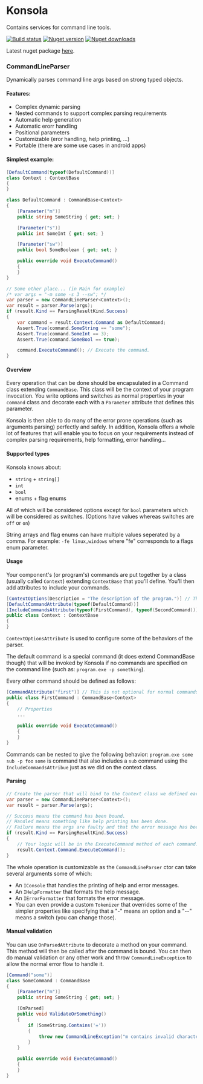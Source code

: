 # Konsola
Contains services for command line tools.

[![Build status](https://img.shields.io/appveyor/ci/mrahhal/konsola/master.svg)](https://ci.appveyor.com/project/mrahhal/konsola)
[![Nuget version](https://img.shields.io/nuget/v/Konsola.svg)](https://www.nuget.org/packages/Konsola)
[![Nuget downloads](https://img.shields.io/nuget/dt/Konsola.svg)](https://www.nuget.org/packages/Konsola)

Latest nuget package [here](https://www.nuget.org/packages/Konsola).

### CommandLineParser
Dynamically parses command line args based on strong typed objects.

#### Features:
- Complex dynamic parsing
- Nested commands to support complex parsing requirements
- Automatic help generation
- Automatic erorr handling
- Positional parameters
- Customizable (eror handling, help printing, ...)
- Portable (there are some use cases in android apps)

#### Simplest example:
```c#
[DefaultCommand(typeof(DefaultCommand))]
class Context : ContextBase
{
}

class DefaultCommand : CommandBase<Context>
{
    [Parameter("m")]
    public string SomeString { get; set; }

    [Parameter("s")]
    public int SomeInt { get; set; }

    [Parameter("sw")]
    public bool SomeBoolean { get; set; }

    public override void ExecuteCommand()
    {
    }
}

// Some other place... (in Main for example)
/* var args = "-m some -s 3 --sw"; */
var parser = new CommandLineParser<Context>();
var result = parser.Parse(args);
if (result.Kind == ParsingResultKind.Success)
{
    var command = result.Context.Command as DefaultCommand;
    Assert.True(command.SomeString == "some");
    Assert.True(command.SomeInt == 3);
    Assert.True(command.SomeBool == true);

    command.ExecuteCommand(); // Execute the command.
}
```

#### Overview
Every operation that can be done should be encapsulated in a Command class extending `CommandBase`. This class will be the context of your program invocation. You write options and switches as normal properties in your `command` class and decorate each with a `Parameter` attribute that defines this parameter.

Konsola is then able to do many of the error prone operations (such as arguments parsing) perfectly and safely. In addition, Konsola offers a whole lot of features that will enable you to focus on your requirements instead of complex parsing requirements, help formatting, error handling...

#### Supported types
Konsola knows about:
- `string` + `string[]`
- `int`
- `bool`
- enums + flag enums

All of which will be considered options except for `bool` parameters which will be considered as switches. (Options have values whereas switches are `off` or `on`)

String arrays and flag enums can have multiple values seperated by a comma.
For example: `-fe linux,windows` where "fe" corresponds to a flags enum parameter.

#### Usage
Your component's (or program's) commands are put together by a class (usually called `Context`) extending `ContextBase` that you'll define. You'll then add attributes to include your commands.

```c#
[ContextOptions(Description = "The description of the program.")] // This is optional
[DefaultCommandAttribute(typeof(DefaultCommand))]
[IncludeCommandsAttribute(typeof(FirstCommand), typeof(SecondCommand))]
public class Context : ContextBase
{
}
```

`ContextOptionsAttribute` is used to configure some of the behaviors of the parser.

The default command is a special command (it does extend CommandBase though) that will be invoked by Konsola if no commands are specified on the command line (such as: `program.exe -p something`).

Every other command should be defined as follows:

```c#
[CommandAttribute("first")] // This is not optional for normal commands
public class FirstCommand : CommandBase<Context>
{
    // Properties
    ...
    
    public override void ExecuteCommand()
    {
    }
}
```

Commands can be nested to give the following behavior:
`program.exe some sub -p foo`
`some` is command that also includes a `sub` command using the `IncludeCommandsAttribue` just as we did on the context class.

#### Parsing
```c#
// Create the parser that will bind to the Context class we defined earlier
var parser = new CommandLineParser<Context>();
var result = parser.Parse(args);

// Success means the command has been bound.
// Handled means something like help printing has been done.
// Failure means the args are faulty and that the error message has been printed to the `IConsole`.
if (result.Kind == ParsingResultKind.Success)
{
    // Your logic will be in the ExecuteCommand method of each command.
    result.Context.Command.ExecuteCommand();
}
```

The whole operation is customizable as the `CommandLineParser` ctor can take several arguments some of which:
- An `IConsole` that handles the printing of help and error messages.
- An `IHelpFormatter` that formats the help message.
- An `IErrorFormatter` that formats the error message.
- You can even provide a custom `Tokenizer` that overrides some of the simpler properties like specifying that a "-" means an option and a "--" means a switch (you can change those).

#### Manual validation
You can use `OnParsedAttribute` to decorate a method on your command. This method will then be called after the command is bound. You can then do manual validation or any other work and throw `CommandLineException` to allow the normal error flow to handle it.

```c#
[Command("some")]
class SomeCommand : CommandBase
{
    [Parameter("m")]
    public string SomeString { get; set; }

    [OnParsed]
    public void ValidateOrSomething()
    {
        if (SomeString.Contains('='))
        {
            throw new CommandLineException("m contains invalid characters.");
        }
    }

    public override void ExecuteCommand()
    {
    }
}
```
